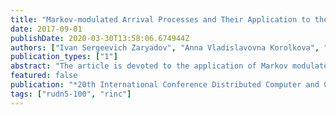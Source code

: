 ```yaml
---
title: "Markov-modulated Arrival Processes and Their Application to the Analysis of Active Queue Management Algorithms"
date: 2017-09-01
publishDate: 2020-03-30T13:58:06.674944Z
authors: ["Ivan Sergeevich Zaryadov", "Anna Vladislavovna Korolkova", "Dmitry Sergeevich Kulyabov", "Tatiana Aleksandrovna Milovanova", "Vladimir Tsurlukov"]
publication_types: ["1"]
abstract: "The article is devoted to the application of Markov modulated arrival processes (Markov modulated Poisson process — MMPP, Markov modulated Bernoulli process — MMBP and Markov modulated fluid flow — MMFF) models to the analysis of Active Queue Management (AQM) algorithms (Random Early Detection (RED) family, for example). The main ideas and properties of Markov modulated arrival processes (MMAP) are presented as the brief description of RED-type AQM algorithms. A review of the main results obtained with the help of MMAP processes in the analysis of AQM algorithms models is made. The authors formulated problems that also can be solved with the help of MMAP processes when analyzing the systems with RED-like algorithms."
featured: false
publication: "*20th International Conference Distributed Computer and Communication Networks: Control, Computation, Communications*"
tags: ["rudn5-100", "rinc"]
---
```


